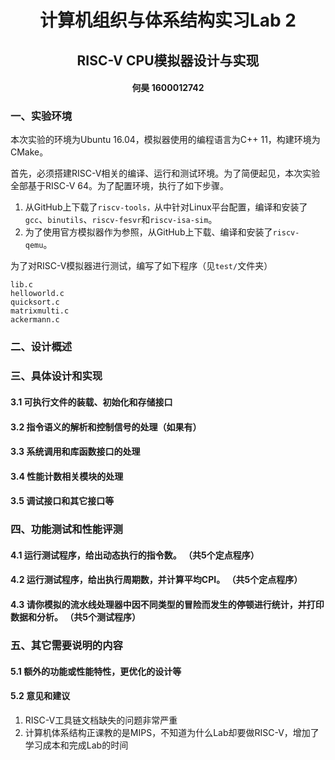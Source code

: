 # <center>计算机组织与体系结构实习Lab 2</center>

## <center>RISC-V CPU模拟器设计与实现</center>

#### <center>何昊 1600012742</center>	

### 一、实验环境

本次实验的环境为Ubuntu 16.04，模拟器使用的编程语言为C++ 11，构建环境为CMake。

首先，必须搭建RISC-V相关的编译、运行和测试环境。为了简便起见，本次实验全部基于RISC-V 64。为了配置环境，执行了如下步骤。

1. 从GitHub上下载了`riscv-tools，`从中针对Linux平台配置，编译和安装了`gcc`、`binutils`、`riscv-fesvr`和`riscv-isa-sim`。
2. 为了使用官方模拟器作为参照，从GitHub上下载、编译和安装了`riscv-qemu`。

为了对RISC-V模拟器进行测试，编写了如下程序（见`test/`文件夹）

```
lib.c
helloworld.c
quicksort.c
matrixmulti.c
ackermann.c
```

### 二、设计概述

### 三、具体设计和实现

#### 3.1 可执行文件的装载、初始化和存储接口



#### 3.2 指令语义的解析和控制信号的处理（如果有）

#### 3.3 系统调用和库函数接口的处理

#### 3.4 性能计数相关模块的处理

#### 3.5 调试接口和其它接口等

### 四、功能测试和性能评测

####  4.1 运行测试程序，给出动态执行的指令数。 （共5个定点程序）

#### 4.2 运行测试程序，给出执行周期数，并计算平均CPI。 （共5个定点程序）

#### 4.3 请你模拟的流水线处理器中因不同类型的冒险而发生的停顿进行统计，并打印数据和分析。 （共5个测试程序）

### 五、其它需要说明的内容

#### 5.1 额外的功能或性能特性，更优化的设计等

#### 5.2 意见和建议

1. RISC-V工具链文档缺失的问题非常严重
2. 计算机体系结构正课教的是MIPS，不知道为什么Lab却要做RISC-V，增加了学习成本和完成Lab的时间